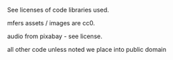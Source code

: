 See licenses of code libraries used.

mfers assets / images are cc0.

audio from pixabay - see license.

all other code unless noted we place into public domain